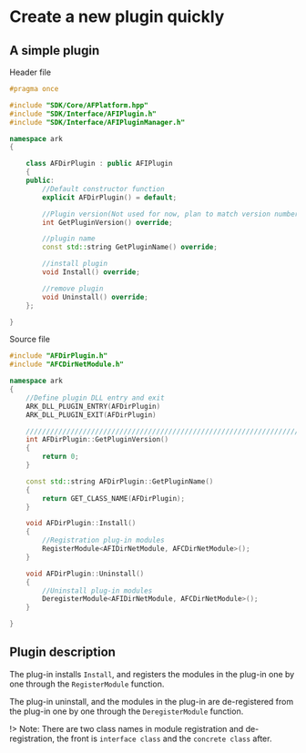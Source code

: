 # Create a new plugin quickly

## A simple plugin

Header file

```cpp
#pragma once

#include "SDK/Core/AFPlatform.hpp"
#include "SDK/Interface/AFIPlugin.h"
#include "SDK/Interface/AFIPluginManager.h"

namespace ark
{

    class AFDirPlugin : public AFIPlugin
    {
    public:
        //Default constructor function
        explicit AFDirPlugin() = default;

        //Plugin version(Not used for now, plan to match version number)
        int GetPluginVersion() override;

        //plugin name
        const std::string GetPluginName() override;

        //install plugin
        void Install() override;

        //remove plugin
        void Uninstall() override;
    };

}
```

Source file

```cpp
#include "AFDirPlugin.h"
#include "AFCDirNetModule.h"

namespace ark
{
    //Define plugin DLL entry and exit
    ARK_DLL_PLUGIN_ENTRY(AFDirPlugin)
    ARK_DLL_PLUGIN_EXIT(AFDirPlugin)

    //////////////////////////////////////////////////////////////////////////
    int AFDirPlugin::GetPluginVersion()
    {
        return 0;
    }

    const std::string AFDirPlugin::GetPluginName()
    {
        return GET_CLASS_NAME(AFDirPlugin);
    }

    void AFDirPlugin::Install()
    {
        //Registration plug-in modules
        RegisterModule<AFIDirNetModule, AFCDirNetModule>();
    }

    void AFDirPlugin::Uninstall()
    {
        //Uninstall plug-in modules
        DeregisterModule<AFIDirNetModule, AFCDirNetModule>();
    }

}
```

## Plugin description

The plug-in installs `Install`, and registers the modules in the plug-in one by one through the `RegisterModule` function.

The plug-in uninstall, and the modules in the plug-in are de-registered from the plug-in one by one through the `DeregisterModule` function.

!> Note: There are two class names in module registration and de-registration, the front is `interface class` and the `concrete class` after.